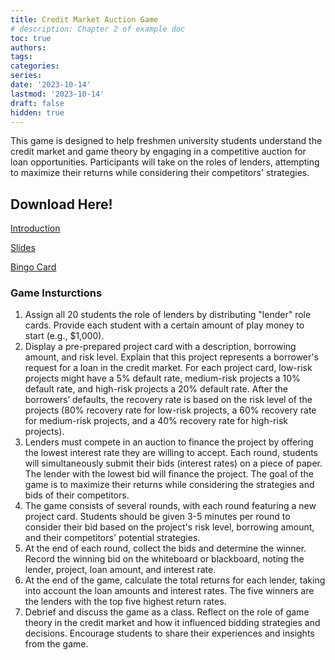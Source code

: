 ```yaml
---
title: Credit Market Auction Game
# description: Chapter 2 of example doc
toc: true
authors:
tags:
categories:
series:
date: '2023-10-14'
lastmod: '2023-10-14'
draft: false
hidden: true
---
```


This game is designed to help freshmen university students understand the credit market and
game theory by engaging in a competitive auction for loan opportunities. Participants will take on the roles
of lenders, attempting to maximize their returns while considering their competitors' strategies.

<!--more-->

## Download Here!
[Introduction](https://KerrLyu.github.io/pdf/game3_intro.pdf) 

[Slides](https://KerrLyu.github.io/pdf/game3_slides.pdf) 

[Bingo Card](https://KerrLyu.github.io/pdf/game3_auction_card.pdf)

### Game Insturctions


1. Assign all 20 students the role of lenders by distributing "lender" role cards. Provide each student with a
certain amount of play money to start (e.g., $1,000).
2. Display a pre-prepared project card with a description, borrowing amount, and risk level. Explain that this
project represents a borrower's request for a loan in the credit market. For each project card, low-risk
projects might have a 5% default rate, medium-risk projects a 10% default rate, and high-risk projects a 20%
default rate. After the borrowers’ defaults, the recovery rate is based on the risk level of the projects (80%
recovery rate for low-risk projects, a 60% recovery rate for medium-risk projects, and a 40% recovery rate
for high-risk projects).
3. Lenders must compete in an auction to finance the project by offering the lowest interest rate they are
willing to accept. Each round, students will simultaneously submit their bids (interest rates) on a piece of
paper. The lender with the lowest bid will finance the project. The goal of the game is to maximize their
returns while considering the strategies and bids of their competitors.
4. The game consists of several rounds, with each round featuring a new project card. Students should be
given 3-5 minutes per round to consider their bid based on the project's risk level, borrowing amount, and
their competitors' potential strategies.
5. At the end of each round, collect the bids and determine the winner. Record the winning bid on the
whiteboard or blackboard, noting the lender, project, loan amount, and interest rate.
6. At the end of the game, calculate the total returns for each lender, taking into account the loan amounts
and interest rates. The five winners are the lenders with the top five highest return rates.
7. Debrief and discuss the game as a class. Reflect on the role of game theory in the credit market and how it
influenced bidding strategies and decisions. Encourage students to share their experiences and insights
from the game.